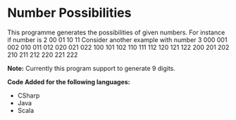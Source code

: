 # Number Possibilities

This programme generates the possibilities of given numbers. 
For instance if number is 2 
00 01
10 11
Consider another example with number 3
000 001 002
010 011 012
020 021 022
100 101 102
110 111 112
120 121 122
200 201 202
210 211 212
220 221 222

**Note:** Currently this program support to generate 9 digits.

**Code Added for the following languages:**
* CSharp
* Java
* Scala
